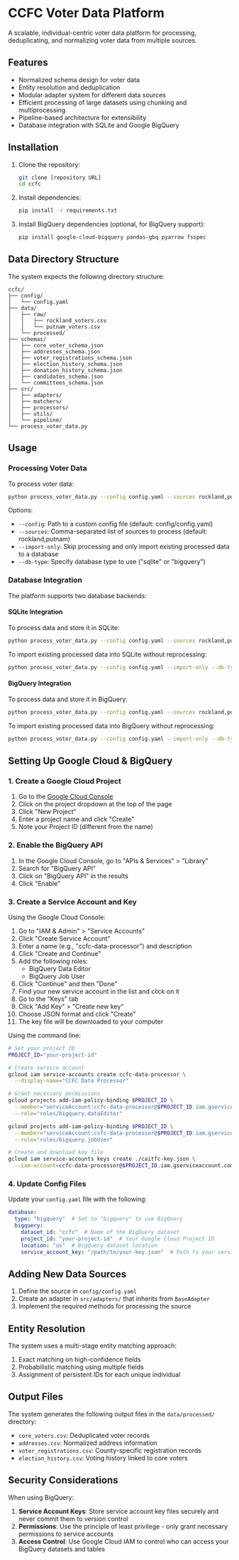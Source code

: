 # CCFC Voter Data Platform

A scalable, individual-centric voter data platform for processing, deduplicating, and normalizing voter data from multiple sources.

## Features

- Normalized schema design for voter data
- Entity resolution and deduplication
- Modular adapter system for different data sources
- Efficient processing of large datasets using chunking and multiprocessing
- Pipeline-based architecture for extensibility
- Database integration with SQLite and Google BigQuery

## Installation

1. Clone the repository:
   ```bash
   git clone [repository URL]
   cd ccfc
   ```

2. Install dependencies:
   ```bash
   pip install -r requirements.txt
   ```

3. Install BigQuery dependencies (optional, for BigQuery support):
   ```bash
   pip install google-cloud-bigquery pandas-gbq pyarrow fsspec
   ```

## Data Directory Structure

The system expects the following directory structure:

```
ccfc/
├── config/
│   └── config.yaml
├── data/
│   ├── raw/
│   │   ├── rockland_voters.csv
│   │   └── putnam_voters.csv
│   └── processed/
├── schemas/
│   ├── core_voter_schema.json
│   ├── addresses_schema.json
│   ├── voter_registrations_schema.json
│   ├── election_history_schema.json
│   ├── donation_history_schema.json
│   ├── candidates_schema.json
│   └── committees_schema.json
├── src/
│   ├── adapters/
│   ├── matchers/
│   ├── processors/
│   ├── utils/
│   └── pipeline/
└── process_voter_data.py
```

## Usage

### Processing Voter Data

To process voter data:

```bash
python process_voter_data.py --config config.yaml --sources rockland,putnam
```

Options:
- `--config`: Path to a custom config file (default: config/config.yaml)
- `--sources`: Comma-separated list of sources to process (default: rockland,putnam)
- `--import-only`: Skip processing and only import existing processed data to a database
- `--db-type`: Specify database type to use ("sqlite" or "bigquery")

### Database Integration

The platform supports two database backends:

#### SQLite Integration

To process data and store it in SQLite:

```bash
python process_voter_data.py --config config.yaml --sources rockland,putnam --db-type sqlite
```

To import existing processed data into SQLite without reprocessing:

```bash
python process_voter_data.py --config config.yaml --import-only --db-type sqlite
```

#### BigQuery Integration

To process data and store it in BigQuery:

```bash
python process_voter_data.py --config config.yaml --sources rockland,putnam --db-type bigquery
```

To import existing processed data into BigQuery without reprocessing:

```bash
python process_voter_data.py --config config.yaml --import-only --db-type bigquery
```

## Setting Up Google Cloud & BigQuery

### 1. Create a Google Cloud Project

1. Go to the [Google Cloud Console](https://console.cloud.google.com/)
2. Click on the project dropdown at the top of the page
3. Click "New Project"
4. Enter a project name and click "Create"
5. Note your Project ID (different from the name)

### 2. Enable the BigQuery API

1. In the Google Cloud Console, go to "APIs & Services" > "Library"
2. Search for "BigQuery API"
3. Click on "BigQuery API" in the results
4. Click "Enable"

### 3. Create a Service Account and Key

Using the Google Cloud Console:

1. Go to "IAM & Admin" > "Service Accounts"
2. Click "Create Service Account"
3. Enter a name (e.g., "ccfc-data-processor") and description
4. Click "Create and Continue"
5. Add the following roles:
   - BigQuery Data Editor
   - BigQuery Job User
6. Click "Continue" and then "Done"
7. Find your new service account in the list and click on it
8. Go to the "Keys" tab
9. Click "Add Key" > "Create new key"
10. Choose JSON format and click "Create"
11. The key file will be downloaded to your computer

Using the command line:

```bash
# Set your project ID
PROJECT_ID="your-project-id"

# Create service account
gcloud iam service-accounts create ccfc-data-processor \
  --display-name="CCFC Data Processor"

# Grant necessary permissions
gcloud projects add-iam-policy-binding $PROJECT_ID \
  --member="serviceAccount:ccfc-data-processor@$PROJECT_ID.iam.gserviceaccount.com" \
  --role="roles/bigquery.dataEditor"

gcloud projects add-iam-policy-binding $PROJECT_ID \
  --member="serviceAccount:ccfc-data-processor@$PROJECT_ID.iam.gserviceaccount.com" \
  --role="roles/bigquery.jobUser"

# Create and download key file
gcloud iam service-accounts keys create ./caitfc-key.json \
  --iam-account=ccfc-data-processor@$PROJECT_ID.iam.gserviceaccount.com
```

### 4. Update Config Files

Update your `config.yaml` file with the following:

```yaml
database:
  type: "bigquery"  # Set to "bigquery" to use BigQuery
  bigquery:
    dataset_id: "ccfc"  # Name of the BigQuery dataset
    project_id: "your-project-id"  # Your Google Cloud Project ID
    location: "us"  # BigQuery dataset location
    service_account_key: "/path/to/your-key.json"  # Path to your service account key file
```

## Adding New Data Sources

1. Define the source in `config/config.yaml`
2. Create an adapter in `src/adapters/` that inherits from `BaseAdapter`
3. Implement the required methods for processing the source

## Entity Resolution

The system uses a multi-stage entity matching approach:

1. Exact matching on high-confidence fields
2. Probabilistic matching using multiple fields
3. Assignment of persistent IDs for each unique individual

## Output Files

The system generates the following output files in the `data/processed/` directory:

- `core_voters.csv`: Deduplicated voter records
- `addresses.csv`: Normalized address information
- `voter_registrations.csv`: County-specific registration records
- `election_history.csv`: Voting history linked to core voters

## Security Considerations

When using BigQuery:

1. **Service Account Keys**: Store service account key files securely and never commit them to version control
2. **Permissions**: Use the principle of least privilege - only grant necessary permissions to service accounts
3. **Access Control**: Use Google Cloud IAM to control who can access your BigQuery datasets and tables 